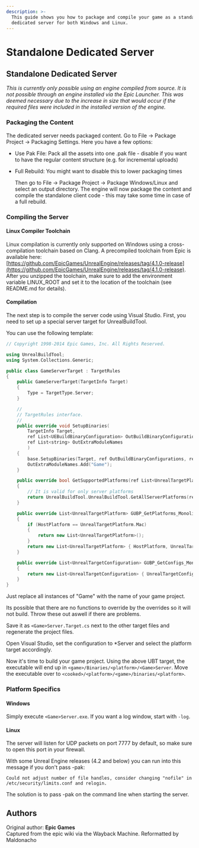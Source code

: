 ```yaml
---
description: >-
  This guide shows you how to package and compile your game as a standalone
  dedicated server for both Windows and Linux.
---
```


# Standalone Dedicated Server

## Standalone Dedicated Server

_This is currently only possible using an engine compiled from source. It is not possible through an engine installed via the Epic Launcher. This was deemed necessary due to the increase in size that would occur if the required files were included in the installed version of the engine._

### Packaging the Content

The dedicated server needs packaged content. Go to File -&gt; Package Project -&gt; Packaging Settings. Here you have a few options:

* Use Pak File: Pack all the assets into one .pak file - disable if you want to have the regular content structure \(e.g. for incremental uploads\)
* Full Rebuild: You might want to disable this to lower packaging times

  Then go to File -&gt; Package Project -&gt; Package Windows/Linux and select an output directory. The engine will now package the content and compile the standalone client code - this may take some time in case of a full rebuild.

### Compiling the Server

#### Linux Compiler Toolchain

Linux compilation is currently only supported on Windows using a cross-compilation toolchain based on Clang. A precompiled toolchain from Epic is available here: [https://github.com/EpicGames/UnrealEngine/releases/tag/4.1.0-release](https://github.com/EpicGames/UnrealEngine/releases/tag/4.1.0-release). After you unzipped the toolchain, make sure to add the environment variable LINUX\_ROOT and set it to the location of the toolchain \(see README.md for details\).

#### Compilation

The next step is to compile the server code using Visual Studio. First, you need to set up a special server target for UnrealBuildTool.

You can use the following template:

```cpp
// Copyright 1998-2014 Epic Games, Inc. All Rights Reserved.

using UnrealBuildTool;
using System.Collections.Generic;

public class GameServerTarget : TargetRules
{
    public GameServerTarget(TargetInfo Target)
    {
        Type = TargetType.Server;
    }

    //
    // TargetRules interface.
    //
    public override void SetupBinaries(
        TargetInfo Target,
        ref List<UEBuildBinaryConfiguration> OutBuildBinaryConfigurations,
        ref List<string> OutExtraModuleNames
        )
    {
        base.SetupBinaries(Target, ref OutBuildBinaryConfigurations, ref OutExtraModuleNames);
        OutExtraModuleNames.Add("Game");
    }

    public override bool GetSupportedPlatforms(ref List<UnrealTargetPlatform> OutPlatforms)
    {
        // It is valid for only server platforms
        return UnrealBuildTool.UnrealBuildTool.GetAllServerPlatforms(ref OutPlatforms, false);
    }

    public override List<UnrealTargetPlatform> GUBP_GetPlatforms_MonolithicOnly(UnrealTargetPlatform HostPlatform)
    {
        if (HostPlatform == UnrealTargetPlatform.Mac)
        {
            return new List<UnrealTargetPlatform>();
        }
        return new List<UnrealTargetPlatform> { HostPlatform, UnrealTargetPlatform.Win32, UnrealTargetPlatform.Linux };
    }

    public override List<UnrealTargetConfiguration> GUBP_GetConfigs_MonolithicOnly(UnrealTargetPlatform HostPlatform, UnrealTargetPlatform Platform)
    {
        return new List<UnrealTargetConfiguration> { UnrealTargetConfiguration.Development };
    }
}
```

Just replace all instances of "Game" with the name of your game project.

Its possible that there are no functions to override by the overrides so it will not build. Throw these out aswell if there are problems.

Save it as `<Game>Server.Target.cs` next to the other target files and regenerate the project files.

Open Visual Studio, set the configuration to \*Server and select the platform target accordingly.

Now it's time to build your game project. Using the above UBT target, the executable will end up in `<game>/Binaries/<platform>/<Game>Server`. Move the executable over to `<cooked>/<platform>/<game>/binaries/<platform>`.

### Platform Specifics

#### Windows

Simply execute `<Game>Server.exe`. If you want a log window, start with `-log`.

#### Linux

The server will listen for UDP packets on port 7777 by default, so make sure to open this port in your firewall.

With some Unreal Engine releases \(4.2 and below\) you can run into this message if you don't pass -pak:

```text
Could not adjust number of file handles, consider changing "nofile" in /etc/security/limits.conf and relogin.
```

The solution is to pass -pak on the command line when starting the server.

## Authors

Original author: **Epic Games**  
Captured from the epic wiki via the Wayback Machine. Reformatted by Maldonacho

